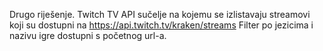 Drugo riješenje.
Twitch TV API sučelje na kojemu se izlistavaju streamovi koji su dostupni na https://api.twitch.tv/kraken/streams
Filter po jezicima i nazivu igre dostupni s početnog url-a.
